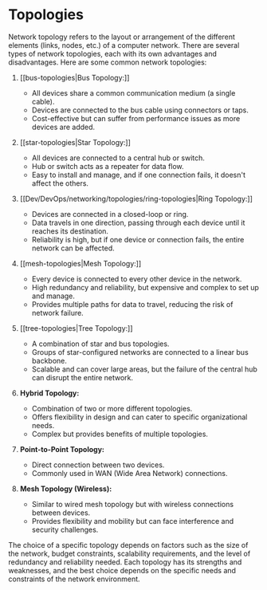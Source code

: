 # Topologies
Network topology refers to the layout or arrangement of the different elements (links, nodes, etc.) of a computer network. There are several types of network topologies, each with its own advantages and disadvantages. Here are some common network topologies:

1. [[bus-topologies|Bus Topology:]]
   - All devices share a common communication medium (a single cable).
   - Devices are connected to the bus cable using connectors or taps.
   - Cost-effective but can suffer from performance issues as more devices are added.

2. [[star-topologies|Star Topology:]]
   - All devices are connected to a central hub or switch.
   - Hub or switch acts as a repeater for data flow.
   - Easy to install and manage, and if one connection fails, it doesn't affect the others.

3. [[Dev/DevOps/networking/topologies/ring-topologies|Ring Topology:]]
   - Devices are connected in a closed-loop or ring.
   - Data travels in one direction, passing through each device until it reaches its destination.
   - Reliability is high, but if one device or connection fails, the entire network can be affected.

4. [[mesh-topologies|Mesh Topology:]]
   - Every device is connected to every other device in the network.
   - High redundancy and reliability, but expensive and complex to set up and manage.
   - Provides multiple paths for data to travel, reducing the risk of network failure.

5. [[tree-topologies|Tree Topology:]]
   - A combination of star and bus topologies.
   - Groups of star-configured networks are connected to a linear bus backbone.
   - Scalable and can cover large areas, but the failure of the central hub can disrupt the entire network.

6. **Hybrid Topology:**
   - Combination of two or more different topologies.
   - Offers flexibility in design and can cater to specific organizational needs.
   - Complex but provides benefits of multiple topologies.

7. **Point-to-Point Topology:**
   - Direct connection between two devices.
   - Commonly used in WAN (Wide Area Network) connections.

8. **Mesh Topology (Wireless):**
   - Similar to wired mesh topology but with wireless connections between devices.
   - Provides flexibility and mobility but can face interference and security challenges.

The choice of a specific topology depends on factors such as the size of the network, budget constraints, scalability requirements, and the level of redundancy and reliability needed. Each topology has its strengths and weaknesses, and the best choice depends on the specific needs and constraints of the network environment.